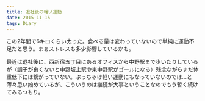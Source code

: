 ```yaml
---
title: 退社後の軽い運動
date: 2015-11-15
tags: Diary
---
```


この2年間で6キロくらい太った。食べる量は変わっていないので単純に運動不足だと思う。まぁストレスも多少影響しているかも。

最近は退社後に、西新宿五丁目にあるオフィスから中野駅まで歩いたりしているが（調子が良くないと中野坂上駅や東中野駅がゴールになる）残念ながらまだ体重低下には繋がっていない。ぶっちゃけ軽い運動にもなっていないのでは…と薄々思い始めているが、こういうのは継続が大事ということなのでもう暫く続けてみるつもり。
